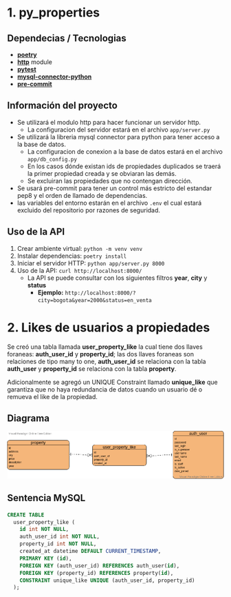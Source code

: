 # 1. py_properties

## Dependecias / Tecnologias

- **[poetry](https://python-poetry.org/)**
- **[http](https://docs.python.org/3/library/http.server.html#)** module
- **[pytest](https://docs.pytest.org/en/stable/)**
- **[mysql-connector-python](https://dev.mysql.com/doc/connector-python/en/)**
- **[pre-commit](https://pre-commit.com/)**

## Información del proyecto

- Se utilizará el modulo http para hacer funcionar un servidor http.
    + La configuracion del servidor estará en el archivo `app/server.py`
- Se utilizará la libreria mysql connector para python para tener acceso a la base de datos.
    + La configuracion de conexion a la base de datos estará en el archivo `app/db_config.py`
    + En los casos dónde existan ids de propiedades duplicados se traerá la primer propiedad creada y se obviaran las demás.
    + Se excluiran las propiedades que no contengan dirección.
- Se usará pre-commit para tener un control más estricto del estandar pep8 y el orden de llamado de dependencias.
- las variables del entorno estarán en el archivo `.env` el cual estará excluido del repositorio por razones de seguridad.

## Uso de la API

1. Crear ambiente virtual: `python -m venv venv`
2. Instalar dependencias: `poetry install`
3. Iniciar el servidor HTTP: `python app/server.py 8000`
4. Uso de la API: `curl http://localhost:8000/`
    + La API se puede consultar con los siguientes filtros **year**, **city** y **status**
        * **Ejemplo:** `http://localhost:8000/?city=bogota&year=2000&status=en_venta`

# 2. Likes de usuarios a propiedades

Se creó una tabla llamada **user_property_like** la cual tiene dos llaves foraneas: **auth_user_id** y **property_id**; las dos llaves foraneas son relaciones de tipo many to one, **auth_user_id**  se relaciona con la tabla **auth_user** y **property_id** se relaciona con la tabla **property**.

Adicionalmente se agregó un UNIQUE Constraint llamado **unique_like** que garantiza que no haya redundancia de datos cuando un usuario dé o remueva el like de la propiedad.

## Diagrama

![diagram](habi_diagram.png)

## Sentencia MySQL

``` sql
CREATE TABLE
  user_property_like (
    id int NOT NULL,
    auth_user_id int NOT NULL,
    property_id int NOT NULL,
    created_at datetime DEFAULT CURRENT_TIMESTAMP,
    PRIMARY KEY (id),
    FOREIGN KEY (auth_user_id) REFERENCES auth_user(id),
    FOREIGN KEY (property_id) REFERENCES property(id),
    CONSTRAINT unique_like UNIQUE (auth_user_id, property_id)
  );
```
